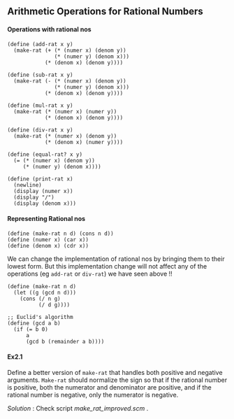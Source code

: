 ## Arithmetic Operations for Rational Numbers

#### Operations with rational nos 
```
(define (add-rat x y)
  (make-rat (+ (* (numer x) (denom y))
               (* (numer y) (denom x)))
            (* (denom x) (denom y))))

(define (sub-rat x y)
  (make-rat (- (* (numer x) (denom y))
               (* (numer y) (denom x)))
            (* (denom x) (denom y))))

(define (mul-rat x y)
  (make-rat (* (numer x) (numer y))
            (* (denom x) (denom y))))

(define (div-rat x y)
  (make-rat (* (numer x) (denom y))
            (* (denom x) (numer y))))

(define (equal-rat? x y)
  (= (* (numer x) (denom y))
     (* (numer y) (denom x))))

(define (print-rat x)
  (newline)
  (display (numer x))
  (display "/")
  (display (denom x)))
```

#### Representing Rational nos
```
(define (make-rat n d) (cons n d))
(define (numer x) (car x))
(define (denom x) (cdr x))
```

We can change the implementation of rational nos by bringing them to their lowest form.
But this implementation change will not affect any of the operations (eg `add-rat` or `div-rat`) we have seen above !! 

```
(define (make-rat n d)
  (let ((g (gcd n d)))
    (cons (/ n g) 
          (/ d g))))

;; Euclid's algorithm
(define (gcd a b)
  (if (= b 0)
      a
      (gcd b (remainder a b))))
```

#### Ex2.1

Define a better version of `make-rat` that handles both positive and negative arguments. `Make-rat` should normalize the sign so that if the rational number is positive, both the numerator and denominator are positive, and if the rational number is negative, only the numerator is negative.

_Solution_ : Check script _make_rat_improved.scm_ .
